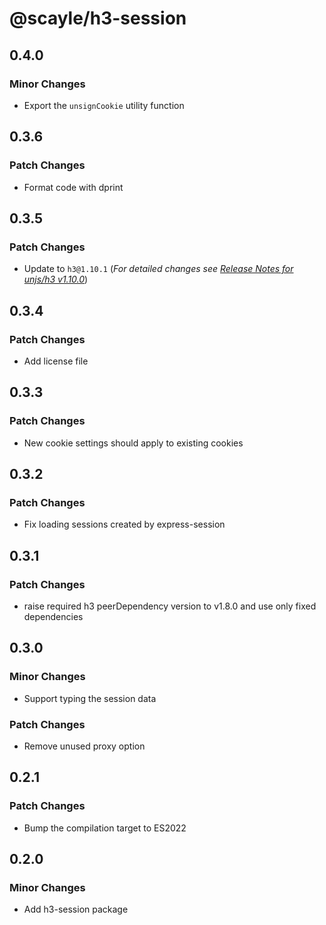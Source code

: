 # @scayle/h3-session

## 0.4.0

### Minor Changes

- Export the `unsignCookie` utility function

## 0.3.6

### Patch Changes

- Format code with dprint

## 0.3.5

### Patch Changes

- Update to `h3@1.10.1` (_For detailed changes see [Release Notes for unjs/h3 v1.10.0](https://github.com/unjs/h3/releases/tag/v1.10.0)_)

## 0.3.4

### Patch Changes

- Add license file

## 0.3.3

### Patch Changes

- New cookie settings should apply to existing cookies

## 0.3.2

### Patch Changes

- Fix loading sessions created by express-session

## 0.3.1

### Patch Changes

- raise required h3 peerDependency version to v1.8.0 and use only fixed dependencies

## 0.3.0

### Minor Changes

- Support typing the session data

### Patch Changes

- Remove unused proxy option

## 0.2.1

### Patch Changes

- Bump the compilation target to ES2022

## 0.2.0

### Minor Changes

- Add h3-session package
